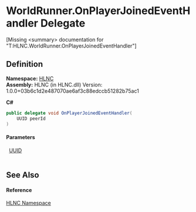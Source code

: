 # WorldRunner.OnPlayerJoinedEventHandler Delegate


\[Missing &lt;summary&gt; documentation for "T:HLNC.WorldRunner.OnPlayerJoinedEventHandler"\]



## Definition
**Namespace:** <a href="N_HLNC">HLNC</a>  
**Assembly:** HLNC (in HLNC.dll) Version: 1.0.0+03b6c1d2e487070ae6af3c88edccb51282b75ac1

**C#**
``` C#
public delegate void OnPlayerJoinedEventHandler(
	UUID peerId
)
```



#### Parameters
<dl><dt>  <a href="T_HLNC_UUID">UUID</a></dt><dd> </dd></dl>

## See Also


#### Reference
<a href="N_HLNC">HLNC Namespace</a>  
